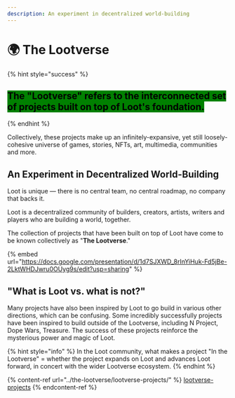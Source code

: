 ```yaml
---
description: An experiment in decentralized world-building
---
```


# 🌍 The Lootverse

{% hint style="success" %}
## <mark style="background-color:green;">The "</mark><mark style="background-color:green;">**Lootverse**</mark><mark style="background-color:green;">" refers to the interconnected set of projects built on top of Loot's foundation.</mark>
{% endhint %}

Collectively, these projects make up an infinitely-expansive, yet still loosely-cohesive universe of games, stories, NFTs, art, multimedia, communities and more.

## An Experiment in Decentralized World-Building&#x20;

Loot is unique — there is no central team, no central roadmap, no company that backs it. &#x20;

Loot is a decentralized community of builders, creators, artists, writers and players who are building a world, together.

The collection of projects that have been built on top of Loot have come to be known collectively as "**The Lootverse**."

{% embed url="https://docs.google.com/presentation/d/1d7SJXWD_8rInYiHuk-Fd5jBe-2LktWHDJwru0OUyg9s/edit?usp=sharing" %}

## **"What is Loot vs. what is not?"**

Many projects have also been inspired by Loot to go build in various other directions, which can be confusing.  Some incredibly successfully projects have been inspired to build outside of the Lootverse, including N Project, Dope Wars, Treasure.  The success of these projects reinforce the mysterious power and magic of Loot.

{% hint style="info" %}
In the Loot community, what makes a project "In the Lootverse" = whether the project expands on Loot and advances Loot forward, in concert with the wider Lootverse ecosystem.
{% endhint %}

{% content-ref url="../the-lootverse/lootverse-projects/" %}
[lootverse-projects](../the-lootverse/lootverse-projects/)
{% endcontent-ref %}
